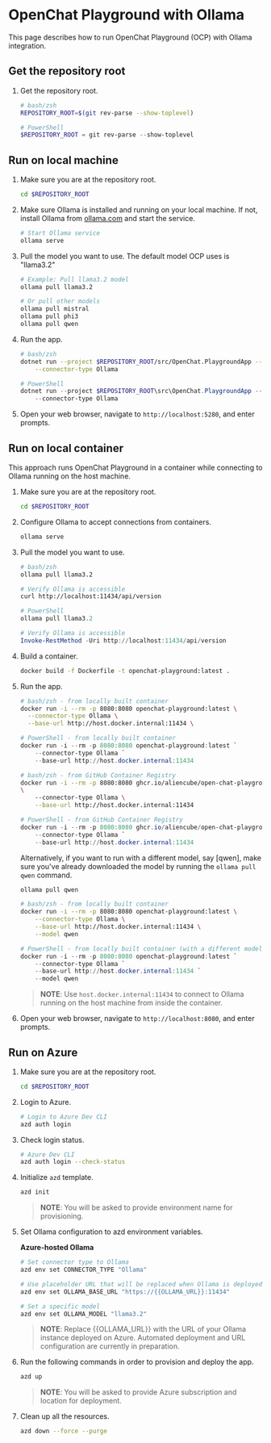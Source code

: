 # OpenChat Playground with Ollama

This page describes how to run OpenChat Playground (OCP) with Ollama integration.

## Get the repository root

1. Get the repository root.

    ```bash
    # bash/zsh
    REPOSITORY_ROOT=$(git rev-parse --show-toplevel)
    ```

    ```powershell
    # PowerShell
    $REPOSITORY_ROOT = git rev-parse --show-toplevel
    ```

## Run on local machine

1. Make sure you are at the repository root.

    ```bash
    cd $REPOSITORY_ROOT
    ```

1. Make sure Ollama is installed and running on your local machine. If not, install Ollama from [ollama.com](https://ollama.com/) and start the service.

    ```bash
    # Start Ollama service
    ollama serve
    ```

1. Pull the model you want to use. The default model OCP uses is "llama3.2"

    ```bash
    # Example: Pull llama3.2 model
    ollama pull llama3.2
    
    # Or pull other models
    ollama pull mistral
    ollama pull phi3
    ollama pull qwen
    ```

1. Run the app.

    ```bash
    # bash/zsh
    dotnet run --project $REPOSITORY_ROOT/src/OpenChat.PlaygroundApp -- \
        --connector-type Ollama
    ```

    ```powershell
    # PowerShell
    dotnet run --project $REPOSITORY_ROOT\src\OpenChat.PlaygroundApp -- `
        --connector-type Ollama
    ```


1. Open your web browser, navigate to `http://localhost:5280`, and enter prompts.

## Run on local container

This approach runs OpenChat Playground in a container while connecting to Ollama running on the host machine.

1. Make sure you are at the repository root.

    ```bash
    cd $REPOSITORY_ROOT
    ```

1. Configure Ollama to accept connections from containers.

    ```bash
    ollama serve
    ```

1. Pull the model you want to use.

    ```bash
    # bash/zsh
    ollama pull llama3.2
    
    # Verify Ollama is accessible
    curl http://localhost:11434/api/version
    ```
    
    ```powershell
    # PowerShell
    ollama pull llama3.2
    
    # Verify Ollama is accessible
    Invoke-RestMethod -Uri http://localhost:11434/api/version
    ```


1. Build a container.

    ```bash
    docker build -f Dockerfile -t openchat-playground:latest .
    ```

1. Run the app.

    ```bash
    # bash/zsh - from locally built container
    docker run -i --rm -p 8080:8080 openchat-playground:latest \
      --connector-type Ollama \
      --base-url http://host.docker.internal:11434 \
    ```

    ```powershell
    # PowerShell - from locally built container
    docker run -i --rm -p 8080:8080 openchat-playground:latest `
        --connector-type Ollama `
        --base-url http://host.docker.internal:11434
    ```

    ```bash
    # bash/zsh - from GitHub Container Registry
    docker run -i --rm -p 8080:8080 ghcr.io/aliencube/open-chat-playground/openchat-playground:latest
    \
        --connector-type Ollama \
        --base-url http://host.docker.internal:11434
    ```
    
    ```powershell
    # PowerShell - from GitHub Container Registry
    docker run -i --rm -p 8080:8080 ghcr.io/aliencube/open-chat-playground/openchat-playground:latest `
        --connector-type Ollama `
        --base-url http://host.docker.internal:11434
    ```
    Alternatively, if you want to run with a different model, say [qwen], make sure you've already downloaded the model by running the `ollama pull qwen` command.

    ```bash
    ollama pull qwen
    ```

    ```bash
    # bash/zsh - from locally built container
    docker run -i --rm -p 8080:8080 openchat-playground:latest \
        --connector-type Ollama \
        --base-url http://host.docker.internal:11434 \
        --model qwen
    ```

    ```powershell
    # PowerShell - from locally built container (with a different model)
    docker run -i --rm -p 8080:8080 openchat-playground:latest `
        --connector-type Ollama `
        --base-url http://host.docker.internal:11434 `
        --model qwen
    ```

   > **NOTE**: Use `host.docker.internal:11434` to connect to Ollama running on the host machine from inside the container.

1. Open your web browser, navigate to `http://localhost:8080`, and enter prompts.

## Run on Azure

1. Make sure you are at the repository root.

    ```bash
    cd $REPOSITORY_ROOT
    ```

1. Login to Azure.

    ```bash
    # Login to Azure Dev CLI
    azd auth login
    ```

1. Check login status.

    ```bash
    # Azure Dev CLI
    azd auth login --check-status
    ```

1. Initialize `azd` template.

    ```bash
    azd init
    ```

   > **NOTE**: You will be asked to provide environment name for provisioning.

1. Set Ollama configuration to azd environment variables.
    
    **Azure-hosted Ollama**

    ```bash
    # Set connector type to Ollama
    azd env set CONNECTOR_TYPE "Ollama"
    
    # Use placeholder URL that will be replaced when Ollama is deployed in Azure
    azd env set OLLAMA_BASE_URL "https://{{OLLAMA_URL}}:11434"
    
    # Set a specific model
    azd env set OLLAMA_MODEL "llama3.2"
    ```
    
    > **NOTE**: Replace {{OLLAMA_URL}} with the URL of your Ollama instance deployed on Azure. Automated deployment and URL configuration are currently in preparation.

1. Run the following commands in order to provision and deploy the app.

    ```bash
    azd up
    ```

   > **NOTE**: You will be asked to provide Azure subscription and location for deployment.

1. Clean up all the resources.

    ```bash
    azd down --force --purge
    ```
